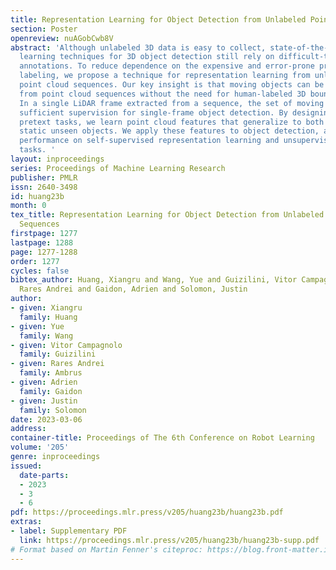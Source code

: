 ```yaml
---
title: Representation Learning for Object Detection from Unlabeled Point Cloud Sequences
section: Poster
openreview: nuAGobCwb8V
abstract: 'Although unlabeled 3D data is easy to collect, state-of-the-art machine
  learning techniques for 3D object detection still rely on difficult-to-obtain manual
  annotations. To reduce dependence on the expensive and error-prone process of manual
  labeling, we propose a technique for representation learning from unlabeled LiDAR
  point cloud sequences. Our key insight is that moving objects can be reliably detected
  from point cloud sequences without the need for human-labeled 3D bounding boxes.
  In a single LiDAR frame extracted from a sequence, the set of moving objects provides
  sufficient supervision for single-frame object detection. By designing appropriate
  pretext tasks, we learn point cloud features that generalize to both moving and
  static unseen objects. We apply these features to object detection, achieving strong
  performance on self-supervised representation learning and unsupervised object detection
  tasks. '
layout: inproceedings
series: Proceedings of Machine Learning Research
publisher: PMLR
issn: 2640-3498
id: huang23b
month: 0
tex_title: Representation Learning for Object Detection from Unlabeled Point Cloud
  Sequences
firstpage: 1277
lastpage: 1288
page: 1277-1288
order: 1277
cycles: false
bibtex_author: Huang, Xiangru and Wang, Yue and Guizilini, Vitor Campagnolo and Ambrus,
  Rares Andrei and Gaidon, Adrien and Solomon, Justin
author:
- given: Xiangru
  family: Huang
- given: Yue
  family: Wang
- given: Vitor Campagnolo
  family: Guizilini
- given: Rares Andrei
  family: Ambrus
- given: Adrien
  family: Gaidon
- given: Justin
  family: Solomon
date: 2023-03-06
address:
container-title: Proceedings of The 6th Conference on Robot Learning
volume: '205'
genre: inproceedings
issued:
  date-parts:
  - 2023
  - 3
  - 6
pdf: https://proceedings.mlr.press/v205/huang23b/huang23b.pdf
extras:
- label: Supplementary PDF
  link: https://proceedings.mlr.press/v205/huang23b/huang23b-supp.pdf
# Format based on Martin Fenner's citeproc: https://blog.front-matter.io/posts/citeproc-yaml-for-bibliographies/
---
```

